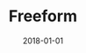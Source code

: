 ---
layout: site
title: "Freeform"
date: 2018-01-01
categories: [entertainment]
version: 1.6.6
major: 1
minor: 6
patch: 6
slug: freeform
link: https://freeform.go.com/
permalink: /sites/:slug
---
